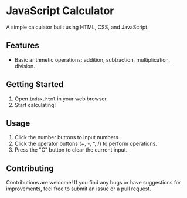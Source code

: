 

# JavaScript Calculator

A simple calculator built using HTML, CSS, and JavaScript.

## Features

- Basic arithmetic operations: addition, subtraction, multiplication, division.

## Getting Started

1. Open `index.html` in your web browser.
2. Start calculating!

## Usage

1. Click the number buttons to input numbers.
2. Click the operator buttons (+, -, *, /) to perform operations.
3. Press the "C" button to clear the current input.

## Contributing

Contributions are welcome! If you find any bugs or have suggestions for improvements, feel free to submit an issue or a pull request.
